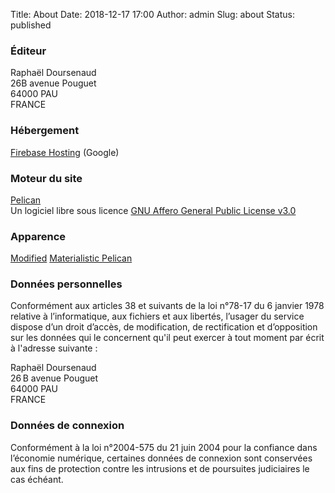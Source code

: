 Title: About
Date: 2018-12-17 17:00
Author: admin
Slug: about
Status: published


### Éditeur

Raphaël Doursenaud  
26B avenue Pouguet  
64000 PAU  
FRANCE


### Hébergement

[Firebase Hosting](https://firebase.google.com/support/privacy/) (Google)


### Moteur du site

[Pelican](http://getpelican.com/)  
Un logiciel libre sous licence
[GNU Affero General Public License v3.0](http://www.gnu.org/licenses/licenses.html#AGPL)


### Apparence

[Modified](https://github.com/rdoursenaud/materialistic-pelican) [Materialistic Pelican](https://github.com/eswarm/materialistic-pelican/)


### Données personnelles

Conformément aux articles 38 et suivants de la loi n°78-17 du 6 janvier
1978 relative à l’informatique, aux fichiers et aux libertés, l’usager
du service dispose d’un droit d’accès, de modification, de rectification
et d’opposition sur les données qui le concernent qu'il peut exercer à
tout moment par écrit à l'adresse suivante :

Raphaël Doursenaud  
26 B avenue Pouguet  
64000 PAU  
FRANCE


### Données de connexion

Conformément à la loi n°2004-575 du 21 juin 2004 pour la confiance dans
l’économie numérique, certaines données de connexion sont conservées aux
fins de protection contre les intrusions et de poursuites judiciaires le
cas échéant.
